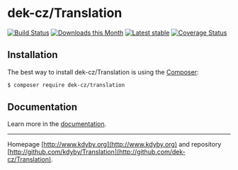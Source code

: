 dek-cz/Translation
======

[![Build Status](https://travis-ci.org/dek-cz/Translation.svg?branch=master)](https://travis-ci.org/dek-cz/Translation)
[![Downloads this Month](https://img.shields.io/packagist/dm/dek-cz/translation.svg)](https://packagist.org/packages/dek-cz/translation)
[![Latest stable](https://img.shields.io/packagist/v/dek-cz/translation.svg)](https://packagist.org/packages/dek-cz/translation)
[![Coverage Status](https://coveralls.io/repos/github/dek-cz/Translation/badge.svg?branch=master)](https://coveralls.io/github/dek-cz/Translation?branch=master)

Installation
------------

The best way to install dek-cz/Translation is using the [Composer](http://getcomposer.org/):

```sh
$ composer require dek-cz/translation
```

Documentation
------------

Learn more in the [documentation](https://github.com/dek-cz/Translation/blob/master/docs/en/index.md).

-----

Homepage [http://www.kdyby.org](http://www.kdyby.org) and repository [http://github.com/kdyby/Translation](http://github.com/dek-cz/Translation).
